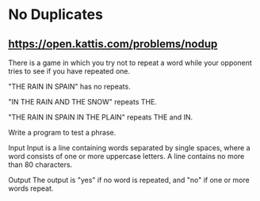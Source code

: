 # No Duplicates
## https://open.kattis.com/problems/nodup
There is a game in which you try not to repeat a word while your opponent tries to see if you have repeated one.

"THE RAIN IN SPAIN" has no repeats.

"IN THE RAIN AND THE SNOW" repeats THE.

"THE RAIN IN SPAIN IN THE PLAIN" repeats THE and IN.

Write a program to test a phrase.

Input
Input is a line containing words separated by single spaces, where a word consists of one or more uppercase letters. A line contains no more than 80 characters.

Output
The output is "yes" if no word is repeated, and "no" if one or more words repeat.